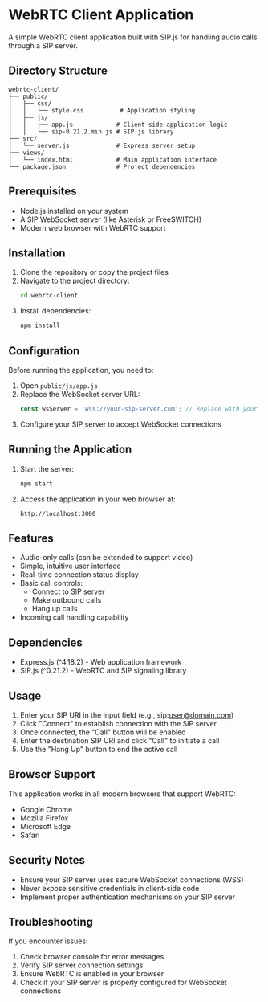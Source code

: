 # WebRTC Client Application

A simple WebRTC client application built with SIP.js for handling audio calls through a SIP server.

## Directory Structure

```
webrtc-client/
├── public/
│   ├── css/
│   │   └── style.css          # Application styling
│   ├── js/
│   │   ├── app.js            # Client-side application logic
│   │   └── sip-0.21.2.min.js # SIP.js library
├── src/
│   └── server.js             # Express server setup
├── views/
│   └── index.html            # Main application interface
└── package.json              # Project dependencies
```

## Prerequisites

- Node.js installed on your system
- A SIP WebSocket server (like Asterisk or FreeSWITCH)
- Modern web browser with WebRTC support

## Installation

1. Clone the repository or copy the project files
2. Navigate to the project directory:
   ```bash
   cd webrtc-client
   ```
3. Install dependencies:
   ```bash
   npm install
   ```

## Configuration

Before running the application, you need to:

1. Open `public/js/app.js`
2. Replace the WebSocket server URL:
   ```javascript
   const wsServer = 'wss://your-sip-server.com'; // Replace with your actual SIP WebSocket server URL
   ```
3. Configure your SIP server to accept WebSocket connections

## Running the Application

1. Start the server:
   ```bash
   npm start
   ```
2. Access the application in your web browser at:
   ```
   http://localhost:3000
   ```

## Features

- Audio-only calls (can be extended to support video)
- Simple, intuitive user interface
- Real-time connection status display
- Basic call controls:
  - Connect to SIP server
  - Make outbound calls
  - Hang up calls
- Incoming call handling capability

## Dependencies

- Express.js (^4.18.2) - Web application framework
- SIP.js (^0.21.2) - WebRTC and SIP signaling library

## Usage

1. Enter your SIP URI in the input field (e.g., sip:user@domain.com)
2. Click "Connect" to establish connection with the SIP server
3. Once connected, the "Call" button will be enabled
4. Enter the destination SIP URI and click "Call" to initiate a call
5. Use the "Hang Up" button to end the active call

## Browser Support

This application works in all modern browsers that support WebRTC:
- Google Chrome
- Mozilla Firefox
- Microsoft Edge
- Safari

## Security Notes

- Ensure your SIP server uses secure WebSocket connections (WSS)
- Never expose sensitive credentials in client-side code
- Implement proper authentication mechanisms on your SIP server

## Troubleshooting

If you encounter issues:
1. Check browser console for error messages
2. Verify SIP server connection settings
3. Ensure WebRTC is enabled in your browser
4. Check if your SIP server is properly configured for WebSocket connections 